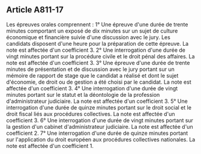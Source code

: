 Article A811-17
----
Les épreuves orales comprennent : 1° Une épreuve d'une durée de trente minutes
comportant un exposé de dix minutes sur un sujet de culture économique et
financière suivie d'une discussion avec le jury. Les candidats disposent d'une
heure pour la préparation de cette épreuve. La note est affectée d'un
coefficient 3. 2° Une interrogation d'une durée de vingt minutes portant sur la
procédure civile et le droit pénal des affaires. La note est affectée d'un
coefficient 3. 3° Une épreuve d'une durée de trente minutes de présentation et
de discussion avec le jury portant sur un mémoire de rapport de stage que le
candidat a réalisé et dont le sujet d'économie, de droit ou de gestion a été
choisi par le candidat. La note est affectée d'un coefficient 3. 4° Une
interrogation d'une durée de vingt minutes portant sur le statut et la
déontologie de la profession d'administrateur judiciaire. La note est affectée
d'un coefficient 3. 5° Une interrogation d'une durée de quinze minutes portant
sur le droit social et le droit fiscal liés aux procédures collectives. La note
est affectée d'un coefficient 3. 6° Une interrogation d'une durée de vingt
minutes portant sur la gestion d'un cabinet d'administrateur judiciaire. La note
est affectée d'un coefficient 2. 7° Une interrogation d'une durée de quinze
minutes portant sur l'application du droit européen aux procédures collectives
nationales. La note est affectée d'un coefficient 1.

